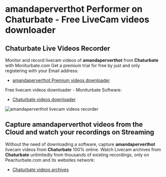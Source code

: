 # amandaperverthot Performer on Chaturbate - Free LiveCam videos downloader

## Chaturbate Live Videos Recorder

Monitor and record livecam videos of **amandaperverthot** from **Chaturbate** with Moniturbate.com
Get a premium trial for free by just and only registering with your Email address:
* [amandaperverthot Premium videos downloader](https://moniturbate.com/request-demo-licence-key.html)

Free livecam videos downloader - Moniturbate Software:
* [Chaturbate videos downloader](https://moniturbate.com/moniturbate-download-software.html)

![amandaperverthot livecam videos recorder](https://peachurnet.com/templates/moniturbate-software.png)


## Capture amandaperverthot videos from the Cloud and watch your recordings on Streaming

Without the need of downloading a software, capture **amandaperverthot** livecam videos from **Chaturbate** 100% online.
Watch Livecam archives from **Chaturbate** unlimitedly from thousands of existing recordings, only on Peachurbate.com and its websites network:
* [Chaturbate videos archives](https://peachurnet.com/)